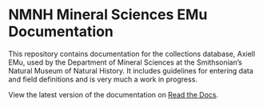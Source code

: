 NMNH Mineral Sciences EMu Documentation
=======================================

This repository contains documentation for the collections database,
Axiell EMu, used by the Department of Mineral Sciences at the
Smithsonian’s Natural Museum of Natural History. It includes guidelines
for entering data and field definitions and is very much a work in
progress.

View the latest version of the documentation on [Read the
Docs](https://mineral-sciences-data-guidelines.readthedocs.io/en/latest/).
